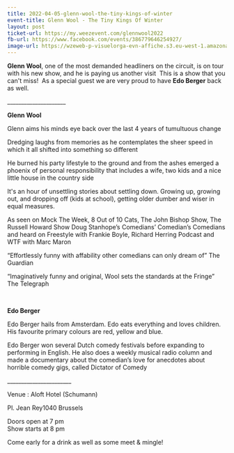 ```yaml
---
title: 2022-04-05-glenn-wool-the-tiny-kings-of-winter
event-title: Glenn Wool - The Tiny Kings Of Winter
layout: post
ticket-url: https://my.weezevent.com/glennwool2022
fb-url: https://www.facebook.com/events/386779646254927/
image-url: https://wzeweb-p-visuelorga-evn-affiche.s3.eu-west-1.amazonaws.com/affiche_825357.jpg
---
```

<p> <strong>Glenn Wool</strong>, one of the most demanded headliners on the circuit,&nbsp;is on tour with his new show, and he is paying us another visit&nbsp; This is a show that you can't miss!&nbsp; As a special guest we are very proud to have&nbsp;<strong>Edo Berger</strong> back as well.</p>
<p> _____________________</p>
<p> <strong>Glenn Wool</strong></p>
<p> Glenn&nbsp;aims his minds eye back over the last 4 years of tumultuous change</p>
<p> Dredging laughs from memories as he contemplates the sheer speed in which it all shifted into something so different</p>
<p> He burned his party lifestyle to the ground and from the ashes emerged a phoenix of personal responsibility that includes a wife, two kids and a nice little house in the country side</p>
<p> It's an hour of unsettling stories about settling down. Growing up, growing out, and dropping off (kids at school), getting older dumber and wiser in equal measures.</p>
<p> As seen on Mock The Week, 8 Out of 10 Cats, The John Bishop Show, The Russell Howard Show Doug Stanhope’s Comedians’ Comedian’s Comedians and heard on Freestyle with Frankie Boyle, Richard Herring Podcast and WTF with Marc Maron</p>
<p> “Effortlessly funny with affability other comedians can only dream of” The Guardian&nbsp;</p>
<p> “Imaginatively funny and original,&nbsp;Wool&nbsp;sets the standards at the Fringe” The Telegraph&nbsp;</p>
<p> &nbsp;</p>
<p> <strong>Edo Berger</strong></p>
<p> Edo Berger hails from Amsterdam. Edo eats everything and loves children. His favourite primary colours are red, yellow and blue.</p>
<p> Edo Berger won several Dutch comedy festivals before expanding to performing in English. He also does a weekly musical radio column and made a documentary about the comedian’s love for anecdotes about horrible comedy gigs, called Dictator of Comedy</p>
<p> _______________________</p>
<p> Venue : Aloft Hotel (Schumann)</p>
<p> Pl. Jean Rey1040 Brussels</p>
<p> Doors open at 7 pm<br> Show starts at 8 pm</p>
<p> Come early for a drink as well as some meet &amp; mingle!</p>